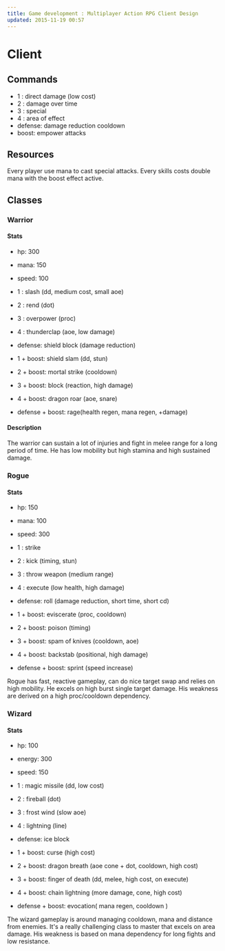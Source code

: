 ```yaml
---
title: Game development : Multiplayer Action RPG Client Design 
updated: 2015-11-19 00:57
---
```


# Client

## Commands

- 1 : direct damage (low cost)
- 2 : damage over time
- 3 : special
- 4 : area of effect
- defense: damage reduction cooldown
- boost: empower attacks

## Resources

Every player use mana to cast special attacks.
Every skills costs double mana with the boost effect active.

## Classes

### Warrior

#### Stats

- hp: 300
- mana: 150
- speed: 100

- 1 : slash (dd, medium cost, small aoe)
- 2 : rend (dot)
- 3 : overpower (proc)
- 4 : thunderclap (aoe, low damage)
- defense: shield block (damage reduction)
- 1 + boost: shield slam (dd, stun)
- 2 + boost: mortal strike (cooldown)
- 3 + boost: block (reaction, high damage)
- 4 + boost: dragon roar (aoe, snare)
- defense + boost: rage(health regen, mana regen, +damage)

#### Description
The warrior can sustain a lot of injuries and fight in melee range for a long period of time.
He has low mobility but high stamina and high sustained damage.

### Rogue

#### Stats

- hp: 150
- mana: 100
- speed: 300

- 1 : strike
- 2 : kick (timing, stun)
- 3 : throw weapon (medium range)
- 4 : execute (low health, high damage)
- defense: roll (damage reduction, short time, short cd)
- 1 + boost: eviscerate (proc, cooldown)
- 2 + boost: poison (timing)
- 3 + boost: spam of knives (cooldown, aoe)
- 4 + boost: backstab (positional, high damage)
- defense + boost: sprint (speed increase)

Rogue has fast, reactive gameplay, can do nice target swap and relies on high mobility.
He excels on high burst single target damage.
His weakness are derived on a high proc/cooldown dependency.

### Wizard

#### Stats

- hp: 100
- energy: 300
- speed: 150

- 1 : magic missile (dd, low cost)
- 2 : fireball (dot)
- 3 : frost wind (slow aoe)
- 4 : lightning (line)
- defense: ice block
- 1 + boost: curse (high cost)
- 2 + boost: dragon breath (aoe cone + dot, cooldown, high cost)
- 3 + boost: finger of death (dd, melee, high cost, on execute)
- 4 + boost: chain lightning (more damage, cone, high cost)
- defense + boost: evocation( mana regen, cooldown )

The wizard gameplay is around managing cooldown, mana and distance from enemies.
It's a really challenging class to master that excels on area damage.
His weakness is based on mana dependency for long fights and low resistance.
